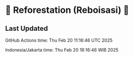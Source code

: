 
# 🌳 Reforestation (Reboisasi) 🌲

## Last Updated

GitHub Actions time: Thu Feb 20 11:16:46 UTC 2025

Indonesia/Jakarta time: Thu Feb 20 18:16:46 WIB 2025

